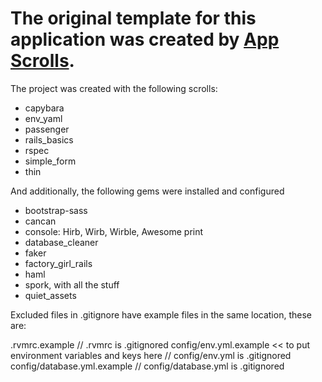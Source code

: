 # The original template for this application was created by [App Scrolls](http://appscrolls.org).

The project was created with the following scrolls:

* capybara
* env_yaml
* passenger
* rails_basics
* rspec
* simple_form
* thin

And additionally, the following gems were installed and configured

* bootstrap-sass
* cancan
* console: Hirb, Wirb, Wirble, Awesome print
* database_cleaner
* faker
* factory_girl_rails
* haml
* spork, with all the stuff
* quiet_assets

Excluded files in .gitignore have example files in the same location, these are:

.rvmrc.example // .rvmrc is .gitignored
config/env.yml.example  << to put environment variables and keys here // config/env.yml is .gitignored
config/database.yml.example // config/database.yml is .gitignored

